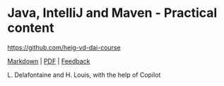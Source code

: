 [markdown]:
  https://github.com/heig-vd-dai-course/heig-vd-dai-course/blob/main/03-java-intellij-and-maven/PRACTICAL_CONTENT.md
[pdf]:
  https://heig-vd-dai-course.github.io/heig-vd-dai-course/03-java-intellij-and-maven/03-java-intellij-and-maven-practical-content.pdf
[feedback]: https://github.com/orgs/heig-vd-dai-course/discussions/1

# Java, IntelliJ and Maven - Practical content

<https://github.com/heig-vd-dai-course>

[Markdown][markdown] | [PDF][pdf] | [Feedback][feedback]

L. Delafontaine and H. Louis, with the help of Copilot

